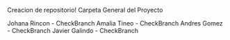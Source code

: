 Creacion de repositorio!
Carpeta General del Proyecto

Johana Rincon - CheckBranch
Amalia Tineo - CheckBranch
Andres Gomez - CheckBranch
Javier Galindo - CheckBranch
